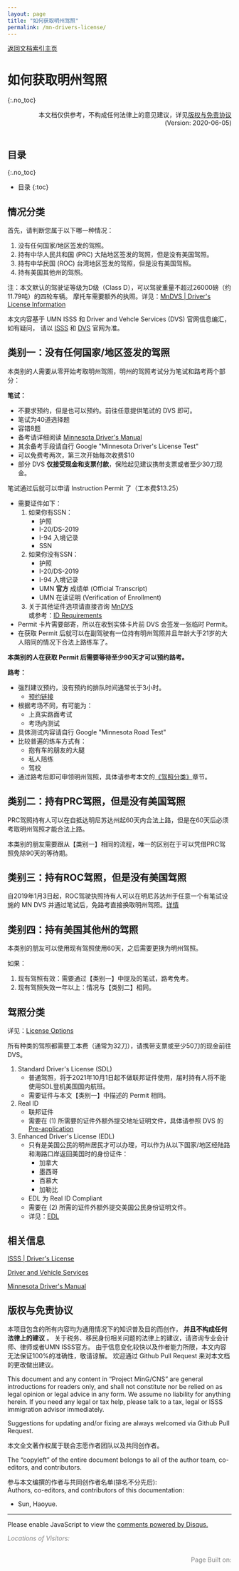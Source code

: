 ```yaml
---
layout: page
title: "如何获取明州驾照"
permalink: /mn-drivers-license/
---
```


<!-- Global site tag (gtag.js) - Google Analytics -->
<script async src="https://www.googletagmanager.com/gtag/js?id=G-4DT3EE5Z3Q"></script>
<script>
  window.dataLayer = window.dataLayer || [];
  function gtag(){dataLayer.push(arguments);}
  gtag('js', new Date());

  gtag('config', 'G-4DT3EE5Z3Q');
</script>

<div>
<a href="http://www.mingcns.org">返回文档索引主页</a>
</div>

# 如何获取明州驾照
{:.no_toc}

<div align="right">
本文档仅供参考，不构成任何法律上的意见建议，详见<a href="#版权与免责协议">版权与免责协议</a><br>
(Version: 2020-06-05)
</div><br>

## 目录
{:.no_toc}

* 目录
{:toc}


## 情况分类

首先，请判断您属于以下哪一种情况：

1. 没有任何国家/地区签发的驾照。
1. 持有中华人民共和国 (PRC) 大陆地区签发的驾照，但是没有美国驾照。
1. 持有中华民国 (ROC) 台湾地区签发的驾照，但是没有美国驾照。
1. 持有美国其他州的驾照。

注：本文默认的驾驶证等级为D级（Class D），可以驾驶重量不超过26000磅（约11.79吨）的四轮车辆。
摩托车需要额外的执照。详见：[MnDVS | Driver's License Information](https://dps.mn.gov/divisions/dvs/Pages/drivers-license-information.aspx)

本文内容基于 UMN ISSS 和 Driver and Vehcle Services (DVS) 官网信息编汇，如有疑问，
请以 [ISSS](https://isss.umn.edu/resources/Dlicense.html) 和 [DVS](https://dps.mn.gov/divisions/dvs/Pages/default.aspx) 官网为准。


## 类别一：没有任何国家/地区签发的驾照

本类别的人需要从零开始考取明州驾照，明州的驾照考试分为笔试和路考两个部分：

**笔试：**

* 不要求预约，但是也可以预约。前往任意提供笔试的 DVS 即可。
* 笔试为40道选择题
* 容错8题
* 备考请详细阅读 [Minnesota Driver's Manual](https://dps.mn.gov/divisions/dvs/forms-documents/Documents/Minnesota_Drivers_Manual.pdf)
* 其余备考手段请自行 Google "Minnesota Driver's License Test"
* 可以免费考两次，第三次开始每次收费$10
* 部分 DVS **仅接受现金和支票付款**，保险起见建议携带支票或者至少30刀现金。

笔试通过后就可以申请 Instruction Permit 了（工本费$13.25）
* 需要证件如下：
    1. 如果你有SSN：
        * 护照
        * I-20/DS-2019
        * I-94 入境记录
        * SSN
    1. 如果你没有SSN：
        * 护照
        * I-20/DS-2019
        * I-94 入境记录
        * UMN **官方** 成绩单 (Official Transcript)
        * UMN 在读证明 (Verification of Enrollment)
    1. 关于其他证件选项请直接咨询 [MnDVS](https://dps.mn.gov/divisions/dvs/contact/Pages/default.aspx)   
    或参考：[ID Requirements](https://dps.mn.gov/divisions/dvs/forms-documents/Documents/IdentificationRequirements_English.pdf)
* Permit 卡片需要邮寄，所以在收到实体卡片前 DVS 会签发一张临时 Permit。
* 在获取 Permit 后就可以在副驾驶有一位持有明州驾照并且年龄大于21岁的大人陪同的情况下合法上路练车了。

**本类别的人在获取 Permit 后需要等待至少90天才可以预约路考。**

**路考：**

* 强烈建议预约，没有预约的排队时间通常长于3小时。
    * [预约链接](https://dps.mn.gov/divisions/dvs/online-self-services/Pages/default.aspx)
* 根据考场不同，有可能为：
    * 上真实路面考试
    * 考场内测试
* 具体测试内容请自行 Google "Minnesota Road Test"
* 比较普遍的练车方式有：
    * 抱有车的朋友的大腿
    * 私人陪练
    * 驾校
* 通过路考后即可申领明州驾照，具体请参考本文的[《驾照分类》](#驾照分类)章节。


## 类别二：持有PRC驾照，但是没有美国驾照

PRC驾照持有人可以在自抵达明尼苏达州起60天内合法上路，但是在60天后必须考取明州驾照才能合法上路。

本类别的朋友需要跟从【类别一】相同的流程，唯一的区别在于可以凭借PRC驾照免除90天的等待期。


## 类别三：持有ROC驾照，但是没有美国驾照

自2019年1月3日起，ROC驾驶执照持有人可以在明尼苏达州于任意一个有笔试设施的 MN DVS
并通过笔试后，免路考直接换取明州驾照。[详情](https://www.mofa.gov.tw/News_Content_M_2.aspx?n=FAEEE2F9798A98FD&sms=6DC19D8F09484C89&s=ED8D44898C7AD886)


## 类别四：持有美国其他州的驾照

本类别的朋友可以使用现有驾照使用60天，之后需要更换为明州驾照。

如果：
1. 现有驾照有效：需要通过【类别一】中提及的笔试，路考免考。
1. 现有驾照失效一年以上：情况与【类别二】相同。


## 驾照分类

详见：[License Options](https://dps.mn.gov/divisions/dvs/real-id/Pages/license-id-options.aspx)

所有种类的驾照都需要工本费（通常为32刀），请携带支票或至少50刀的现金前往 DVS。

1. Standard Driver's License (SDL)
    * 普通驾照，将于2021年10月1日起不做联邦证件使用，届时持有人将不能使用SDL登机美国国内航班。
    * 需要证件与本文【类别一】中描述的 Permit 相同。
1. Real ID
    * 联邦证件
    * 需要在 (1) 所需要的证件外额外提交地址证明文件，具体请参照 DVS 的 [Pre-application](https://dps.mn.gov/divisions/dvs/online-self-services/Pages/default.aspx)
1. Enhanced Driver's License (EDL)
    * 只有是美国公民的明州居民才可以办理，可以作为从以下国家/地区经陆路和海路口岸返回美国时的身份证件：
        * 加拿大
        * 墨西哥
        * 百慕大
        * 加勒比
    * EDL 为 Real ID Compliant
    * 需要在 (2) 所需的证件外额外提交美国公民身份证明文件。
    * 详见：[EDL](https://dps.mn.gov/divisions/dvs/Pages/dvs-content-detail.aspx?pageID=683&pageTitle=Driver%E2%80%99s%20License%20%E2%80%93%20Enhanced%20Driver%E2%80%99s%20License%20(EDL))

## 相关信息
[ISSS | Driver's License](https://isss.umn.edu/resources/Dlicense.html)

[Driver and Vehicle Services](https://dps.mn.gov/divisions/dvs/Pages/default.aspx)

[Minnesota Driver's Manual](https://dps.mn.gov/divisions/dvs/forms-documents/Documents/Minnesota_Drivers_Manual.pdf)

## 版权与免责协议
本项目包含的所有内容均为通用情况下的知识普及目的而创作， **并且不构成任何法律上的建议** 。
关于税务、移民身份相关问题的法律上的建议，请咨询专业会计师、律师或者UMN ISSS官方。
由于信息变化较快以及作者能力所限，本文内容无法保证100%的准确性，敬请谅解。
欢迎通过 Github Pull Request 来对本文档的更改做出建议。

This document and any content in “Project MinG/CNS” are general introductions for readers only,
and shall not constitute nor be relied on as legal opinion or legal advice in any form.
We assume no liability for anything herein.
If you need any legal or tax help, please talk to a tax, legal or ISSS immigration advisor immediately.

Suggestions for updating and/or fixing are always welcomed via Github Pull Request.

本文全文著作权属于联合志愿作者团队以及共同创作者。

The “copyleft” of the entire document belongs to all of the author team, co-editors, and contributors.  

参与本文编撰的作者与共同创作者名单(排名不分先后):  
Authors, co-editors, and contributors of this documentation:

* Sun, Haoyue.

---

<div id="disqus_thread"></div>
<script async>
    var disqus_config = function () {
    this.page.url = 'https://www.mingcns.org/mn-drivers-license/';
    this.page.identifier = 'mn-drivers-license';
    };

    (function() { // DON'T EDIT BELOW THIS LINE
    var d = document, s = d.createElement('script');
    s.src = 'https://mingcns.disqus.com/embed.js';
    s.setAttribute('data-timestamp', +new Date());
    (d.head || d.body).appendChild(s);
    })();
</script>
<noscript>Please enable JavaScript to view the <a href="https://disqus.com/?ref_noscript">comments powered by Disqus.</a></noscript>

_<font color="grey">Locations of Visitors: </font>_
<div style="width: 50%; ">
<script type='text/javascript' id='clustrmaps' src='//cdn.clustrmaps.com/map_v2.js?cl=ffffff&w=a&t=tt&d=6dgA5xsRget7ciqINHnS-LTZ2Bt67OdMGfiecR3Qa-8&cmo=ff7a00&cmn=ff0000&ct=ffffff&co=2d78ad'></script>
</div><br>

<div align="right" style="color: grey">
Page Built on:
<i><script type="text/javascript"> document.write(document.lastModified); </script></i>
</div>
